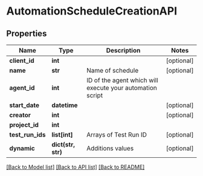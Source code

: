 # AutomationScheduleCreationAPI

## Properties
Name | Type | Description | Notes
------------ | ------------- | ------------- | -------------
**client_id** | **int** |  | [optional] 
**name** | **str** | Name of schedule | [optional] 
**agent_id** | **int** | ID of the agent which will execute your automation script | 
**start_date** | **datetime** |  | [optional] 
**creator** | **int** |  | [optional] 
**project_id** | **int** |  | 
**test_run_ids** | **list[int]** | Arrays of Test Run ID | [optional] 
**dynamic** | **dict(str, str)** | Additions values | [optional] 

[[Back to Model list]](../README.md#documentation-for-models) [[Back to API list]](../README.md#documentation-for-api-endpoints) [[Back to README]](../README.md)


